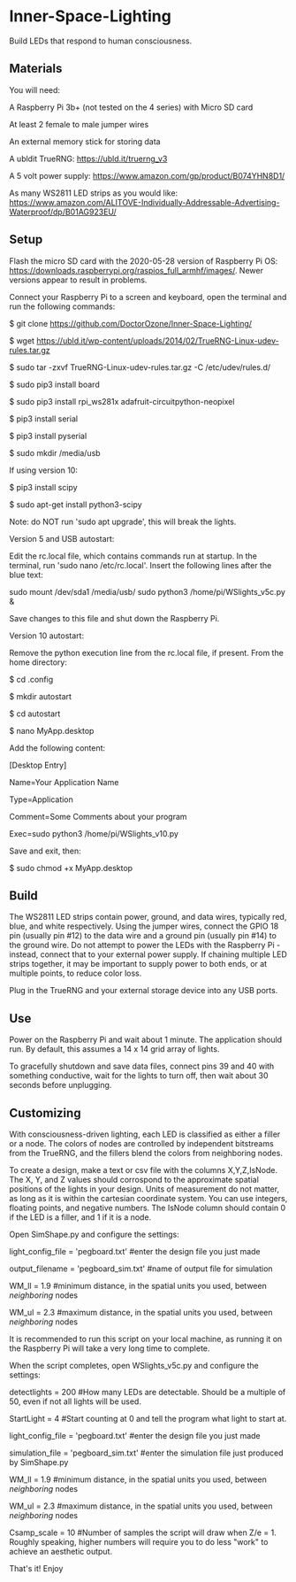 # Inner-Space-Lighting
Build LEDs that respond to human consciousness.

## Materials

You will need:

A Raspberry Pi 3b+ (not tested on the 4 series) with Micro SD card

At least 2 female to male jumper wires

An external memory stick for storing data

A ubldit TrueRNG: https://ubld.it/truerng_v3

A 5 volt power supply: https://www.amazon.com/gp/product/B074YHN8D1/

As many WS2811 LED strips as you would like: https://www.amazon.com/ALITOVE-Individually-Addressable-Advertising-Waterproof/dp/B01AG923EU/

## Setup

Flash the micro SD card with the 2020-05-28 version of Raspberry Pi OS: https://downloads.raspberrypi.org/raspios_full_armhf/images/. Newer versions appear to result in problems.

Connect your Raspberry Pi to a screen and keyboard, open the terminal and run the following commands:

$ git clone https://github.com/DoctorOzone/Inner-Space-Lighting/

$ wget https://ubld.it/wp-content/uploads/2014/02/TrueRNG-Linux-udev-rules.tar.gz

$ sudo tar -zxvf TrueRNG-Linux-udev-rules.tar.gz -C /etc/udev/rules.d/

$ sudo pip3 install board

$ sudo pip3 install rpi_ws281x adafruit-circuitpython-neopixel

$ pip3 install serial

$ pip3 install pyserial

$ sudo mkdir /media/usb

If using version 10:

$ pip3 install scipy

$ sudo apt-get install python3-scipy


Note: do NOT run 'sudo apt upgrade', this will break the lights.

Version 5 and USB autostart:

Edit the rc.local file, which contains commands run at startup. In the terminal, run 'sudo nano /etc/rc.local'. Insert the following lines after the blue text:

sudo mount /dev/sda1 /media/usb/
sudo python3 /home/pi/WSlights_v5c.py &

Save changes to this file and shut down the Raspberry Pi.

Version 10 autostart:

Remove the python execution line from the rc.local file, if present. From the home directory:

$ cd .config

$ mkdir autostart

$ cd autostart

$ nano MyApp.desktop

Add the following content:

[Desktop Entry]

Name=Your Application Name

Type=Application

Comment=Some Comments about your program

Exec=sudo python3 /home/pi/WSlights_v10.py


Save and exit, then:

$ sudo chmod +x MyApp.desktop

## Build

The WS2811 LED strips contain power, ground, and data wires, typically red, blue, and white respectively. Using the jumper wires, connect the GPIO 18 pin (usually pin #12) to the data wire and a ground pin (usually pin #14) to the ground wire. Do not attempt to power the LEDs with the Raspberry Pi - instead, connect that to your external power supply. If chaining multiple LED strips together, it may be important to supply power to both ends, or at multiple points, to reduce color loss.

Plug in the TrueRNG and your external storage device into any USB ports.

## Use

Power on the Raspberry Pi and wait about 1 minute. The application should run. By default, this assumes a 14 x 14 grid array of lights.

To gracefully shutdown and save data files, connect pins 39 and 40 with something conductive, wait for the lights to turn off, then wait about 30 seconds before unplugging.

## Customizing

With consciousness-driven lighting, each LED is classified as either a filler or a node. The colors of nodes are controlled by independent bitstreams from the TrueRNG, and the fillers blend the colors from neighboring nodes.

To create a design, make a text or csv file with the columns X,Y,Z,IsNode. The X, Y, and Z values should corrospond to the approximate spatial positions of the lights in your design. Units of measurement do not matter, as long as it is within the cartesian coordinate system. You can use integers, floating points, and negative numbers. The IsNode column should contain 0 if the LED is a filler, and 1 if it is a node.

Open SimShape.py and configure the settings:


light_config_file = 'pegboard.txt' #enter the design file you just made

output_filename = 'pegboard_sim.txt' #name of output file for simulation

WM_ll = 1.9 #minimum distance, in the spatial units you used, between *neighboring* nodes

WM_ul = 2.3 #maximum distance, in the spatial units you used, between *neighboring* nodes


It is recommended to run this script on your local machine, as running it on the Raspberry Pi will take a very long time to complete.

When the script completes, open WSlights_v5c.py and configure the settings:


detectlights = 200 #How many LEDs are detectable. Should be a multiple of 50, even if not all lights will be used.

StartLight = 4 #Start counting at 0 and tell the program what light to start at.

light_config_file = 'pegboard.txt' #enter the design file you just made

simulation_file = 'pegboard_sim.txt' #enter the simulation file just produced by SimShape.py

WM_ll = 1.9 #minimum distance, in the spatial units you used, between *neighboring* nodes

WM_ul = 2.3 #maximum distance, in the spatial units you used, between *neighboring* nodes

Csamp_scale = 10 #Number of samples the script will draw when Z/e = 1. Roughly speaking, higher numbers will require you to do less "work" to achieve an aesthetic output.


That's it! Enjoy
